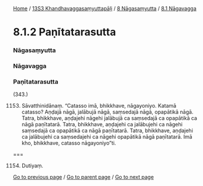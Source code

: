 
[Home](/) / [13S3 Khandhavaggasaṃyuttapāḷi](/tipitaka/13S3.md) / [8 Nāgasaṃyutta](/tipitaka/13S3/8.md) / [8.1 Nāgavagga](/tipitaka/13S3/8/8.1.md)

# 8.1.2 Paṇītatarasutta

### Nāgasaṃyutta

### Nāgavagga

### Paṇītatarasutta

(343.)

1153. Sāvatthinidānaṃ. “Catasso imā, bhikkhave, nāgayoniyo. Katamā catasso? Aṇḍajā nāgā, jalābujā nāgā, saṃsedajā nāgā, opapātikā nāgā. Tatra, bhikkhave, aṇḍajehi nāgehi jalābujā ca saṃsedajā ca opapātikā ca nāgā paṇītatarā. Tatra, bhikkhave, aṇḍajehi ca jalābujehi ca nāgehi saṃsedajā ca opapātikā ca nāgā paṇītatarā. Tatra, bhikkhave, aṇḍajehi ca jalābujehi ca saṃsedajehi ca nāgehi opapātikā nāgā paṇītatarā. Imā kho, bhikkhave, catasso nāgayoniyo”ti.

===

1154. Dutiyaṃ.



[Go to previous page](/tipitaka/13S3/8/8.1/8.1.1.md) / [Go to parent page](/tipitaka/13S3/8/8.1.md) / [Go to next page](/tipitaka/13S3/8/8.1/8.1.3.md)


